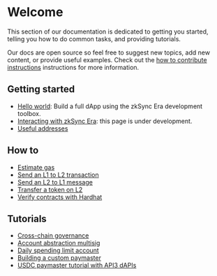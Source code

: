 # Welcome

This section of our documentation is dedicated to getting you started, telling you how to do common tasks, and providing tutorials.

Our docs are open source so feel free to suggest new topics, add new content, or provide useful examples. Check out the [how to contribute instructions](../reference/troubleshooting/docs-contribution/docs.md) instructions for more information.

## Getting started

- [Hello world](./building-on-zksync/hello-world.md): Build a full dApp using the zkSync Era development toolbox.
- [Interacting with zkSync Era](./building-on-zksync/interacting.md): this page is under development.
- [Useful addresses](./building-on-zksync/useful-address.md)

## How to

- [Estimate gas](./how-to/estimate-gas.md)
- [Send an L1 to L2 transaction](./how-to/send-transaction-l1-l2.md)
- [Send an L2 to L1 message](./how-to/send-message-l2-l1.md)
- [Transfer a token on L2](./how-to/transfer-token-l2.md)
- [Verify contracts with Hardhat](./how-to/verify-contracts.md)

## Tutorials

- [Cross-chain governance](./tutorials/cross-chain-tutorial.md)
- [Account abstraction multisig](./tutorials/custom-aa-tutorial.md)
- [Daily spending limit account](./tutorials/aa-daily-spend-limit.md)
- [Building a custom paymaster](./tutorials/custom-paymaster-tutorial.md)
- [USDC paymaster tutorial with API3 dAPIs](./tutorials/api3-usd-paymaster-tutorial.md)